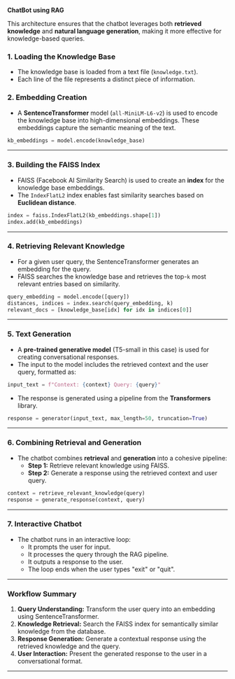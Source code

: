 **ChatBot using RAG**

This architecture ensures that the chatbot leverages both **retrieved knowledge** and **natural language generation**, making it more effective for knowledge-based queries.

### **1. Loading the Knowledge Base**
- The knowledge base is loaded from a text file (`knowledge.txt`).
- Each line of the file represents a distinct piece of information.
  
### **2. Embedding Creation**
- A **SentenceTransformer** model (`all-MiniLM-L6-v2`) is used to encode the knowledge base into high-dimensional embeddings. These embeddings capture the semantic meaning of the text.

```python
kb_embeddings = model.encode(knowledge_base)
```

---

### **3. Building the FAISS Index**
- FAISS (Facebook AI Similarity Search) is used to create an **index** for the knowledge base embeddings.  
- The `IndexFlatL2` index enables fast similarity searches based on **Euclidean distance**.

```python
index = faiss.IndexFlatL2(kb_embeddings.shape[1])
index.add(kb_embeddings)
```

---

### **4. Retrieving Relevant Knowledge**
- For a given user query, the SentenceTransformer generates an embedding for the query.
- FAISS searches the knowledge base and retrieves the top-`k` most relevant entries based on similarity.

```python
query_embedding = model.encode([query])
distances, indices = index.search(query_embedding, k)
relevant_docs = [knowledge_base[idx] for idx in indices[0]]
```

---

### **5. Text Generation**
- A **pre-trained generative model** (T5-small in this case) is used for creating conversational responses.  
- The input to the model includes the retrieved context and the user query, formatted as:
  
```python
input_text = f"Context: {context} Query: {query}"
```

- The response is generated using a pipeline from the **Transformers** library.

```python
response = generator(input_text, max_length=50, truncation=True)
```

---

### **6. Combining Retrieval and Generation**
- The chatbot combines **retrieval** and **generation** into a cohesive pipeline:
  - **Step 1:** Retrieve relevant knowledge using FAISS.
  - **Step 2:** Generate a response using the retrieved context and user query.

```python
context = retrieve_relevant_knowledge(query)
response = generate_response(context, query)
```

---

### **7. Interactive Chatbot**
- The chatbot runs in an interactive loop:
  - It prompts the user for input.
  - It processes the query through the RAG pipeline.
  - It outputs a response to the user.
  - The loop ends when the user types "exit" or "quit".

---

### **Workflow Summary**

1. **Query Understanding:** Transform the user query into an embedding using SentenceTransformer.
2. **Knowledge Retrieval:** Search the FAISS index for semantically similar knowledge from the database.
3. **Response Generation:** Generate a contextual response using the retrieved knowledge and the query.
4. **User Interaction:** Present the generated response to the user in a conversational format.

---

